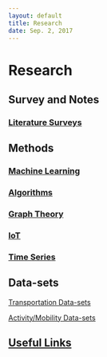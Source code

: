 ```yaml
---
layout: default
title: Research
date: Sep. 2, 2017
---
```

# Research

## Survey and Notes
### [Literature Surveys](Research/Literature-Survey)

## Methods

### [Machine Learning](MachineLearning)

### [Algorithms](Research/algorithms)

### [Graph Theory](Research/graphTheory) 

### [IoT](Research/ioT)

### [Time Series](Research/time-series)

## Data-sets

[Transportation Data-sets](Research/Data-sets/Transportation-Datasets)

[Activity/Mobility Data-sets](Research/Data-sets/Activity-Datasets)

## [Useful Links](usefulLinks)